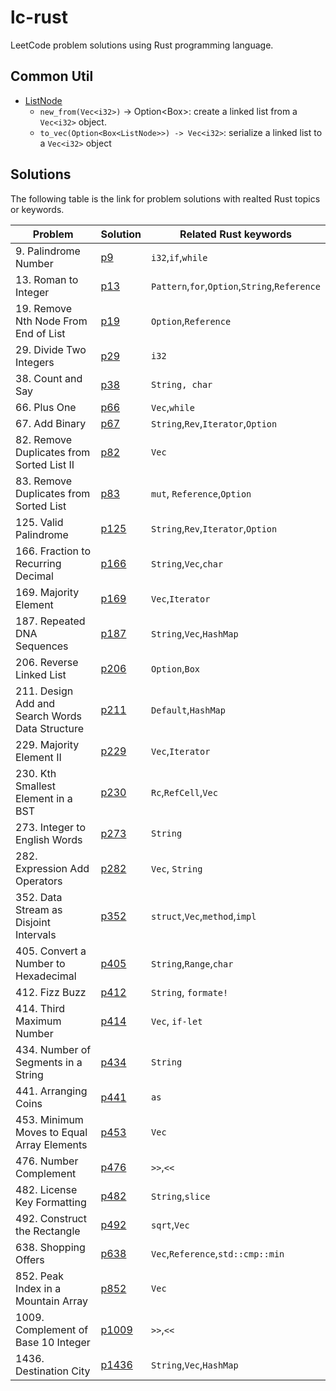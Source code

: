 # lc-rust

LeetCode problem solutions using Rust programming language.

## Common Util

* [ListNode](./src/lc/common/ListNode.rs)
  * `new_from(Vec<i32>)` -> Option<Box<ListNode>>: create a linked list from a `Vec<i32>` object. 
  * `to_vec(Option<Box<ListNode>>) -> Vec<i32>`: serialize a linked list to a `Vec<i32>` object


## Solutions
The following table is the link for problem solutions with realted Rust topics or keywords.

|Problem|Solution|Related Rust keywords|
|-------|---------|---------|
|9. Palindrome Number|[p9](./src/lc/p9/Solution.rs)|`i32`,`if`,`while`|
|13. Roman to Integer|[p13](./src/lc/p13/Solution.rs)|`Pattern`,`for`,`Option`,`String`,`Reference`|
|19. Remove Nth Node From End of List|[p19](./src/lc/p19/Solution.rs)|`Option`,`Reference`|
|29. Divide Two Integers|[p29](./src/lc/p29.rs)|`i32`|
|38. Count and Say|[p38](./src/lc/p38.rs)|`String, char`|
|66. Plus One|[p66](./src/lc/p66/Solution.rs)|`Vec`,`while`|
|67. Add Binary|[p67](./src/lc/p67/Solution.rs)|`String`,`Rev`,`Iterator`,`Option`|
|82. Remove Duplicates from Sorted List II|[p82](./src/lc/p82/Solution.rs)|`Vec`|
|83. Remove Duplicates from Sorted List|[p83](./src/lc/p83/Solution.rs)|`mut`, `Reference`,`Option`|
|125. Valid Palindrome|[p125](./src/lc/p125/Solution.rs)|`String`,`Rev`,`Iterator`,`Option`|
|166. Fraction to Recurring Decimal|[p166](./src/lc/p166/Solution.rs)|`String`,`Vec`,`char`|
|169. Majority Element|[p169](./src/lc/p169.rs)|`Vec`,`Iterator`|
|187. Repeated DNA Sequences|[p187](./src/lc/p187/Solution.rs)|`String`,`Vec`,`HashMap`|
|206. Reverse Linked List|[p206](./src/lc/p206/Solution.rs)|`Option`,`Box`|
|211. Design Add and Search Words Data Structure|[p211](./src/lc/p211.rs)|`Default`,`HashMap`|
|229. Majority Element II|[p229](./src/lc/p229.rs)|`Vec`,`Iterator`|
|230. Kth Smallest Element in a BST|[p230](./src/lc/p230.rs)|`Rc`,`RefCell`,`Vec`|
|273. Integer to English Words|[p273](./src/lc/p273/Solution.rs)|`String`|
|282. Expression Add Operators|[p282](./src/lc/p282.rs)|`Vec`, `String`|
|352. Data Stream as Disjoint Intervals|[p352](./src/lc/p352/Solution.rs)|`struct`,`Vec`,`method`,`impl`|
|405. Convert a Number to Hexadecimal|[p405](./src/lc/p405/Solution.rs)|`String`,`Range`,`char`|
|412. Fizz Buzz|[p412](./src/lc/p412.rs)|`String`, `formate!`|
|414. Third Maximum Number|[p414](./src/lc/p414/Solution.rs)|`Vec`, `if-let`|
|434. Number of Segments in a String|[p434](./src/lc/p434/Solution.rs)|`String`|
|441. Arranging Coins|[p441](./src/lc/p441/Solution.rs)|`as`|
|453. Minimum Moves to Equal Array Elements|[p453](./src/lc/p453.rs)|`Vec`|
|476. Number Complement|[p476](./src/lc/p476.rs)|`>>`,`<<`|
|482. License Key Formatting|[p482](./src/lc/p482/Solution.rs)|`String`,`slice`|
|492. Construct the Rectangle|[p492](./src/lc/p492.rs)|`sqrt`,`Vec`|
|638. Shopping Offers|[p638](./src/lc/p638.rs)|`Vec`,`Reference`,`std::cmp::min`|
|852. Peak Index in a Mountain Array|[p852](./src/lc/p852.rs)|`Vec`|
|1009. Complement of Base 10 Integer|[p1009](./src/lc/p1009.rs)|`>>`,`<<`|
|1436. Destination City|[p1436](./src/lc/p1436/Solution.rs)|`String`,`Vec`,`HashMap`|

